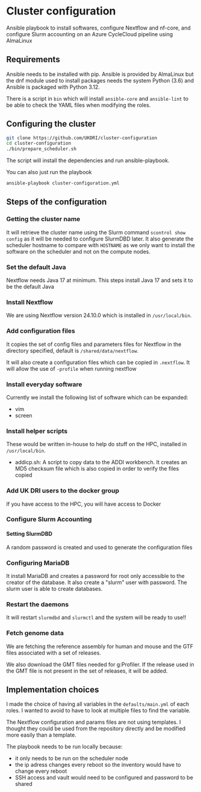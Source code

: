 # Cluster configuration


Ansible playbook to install softwares, configure Nextflow and nf-core, and configure
Slurm accounting on an Azure CycleCloud pipeline using AlmaLinux


## Requirements

Ansible needs to be installed with pip. Ansible is provided by AlmaLinux but the
dnf module used to install packages needs the system Python (3.6) and Ansible is
packaged with Python 3.12.

There is a script in `bin` which will install `ansible-core` and `ansible-lint`
to be able to check the YAML files when modifying the roles.


## Configuring the cluster

```bash
git clone https://github.com/UKDRI/cluster-configuration
cd cluster-configuration
./bin/prepare_scheduler.sh
```

The script will install the dependencies and run ansible-playbook.

You can also just run the playbook

```bash
ansible-playbook cluster-configuration.yml
```


## Steps of the configuration


### Getting the cluster name

It will retrieve the cluster name using the Slurm command `scontrol show config`
as it will be needed to configure SlurmDBD later. It also generate the scheduler
hostname to compare with `HOSTNAME` as we only want to install the software on the
scheduler and not on the compute nodes.


### Set the default Java

Nextflow needs Java 17 at minimum. This steps install Java 17 and sets it to be the
default Java


### Install Nextflow

We are using Nextflow version 24.10.0 which is installed in `/usr/local/bin`.


### Add configuration files

It copies the set of config files and parameters files for Nextflow in the directory
specified, default is `/shared/data/nextflow`.

It will also create a configuration files which can be copied in `.nextflow`. It
will allow the use of `-profile` when running nextflow

### Install everyday software

Currently we install the following list of software which can be expanded:

- vim
- screen


### Install helper scripts

These would be written in-house to help do stuff on the HPC, installed in `/usr/local/bin`.

- addicp.sh: A script to copy data to the ADDI workbench. It creates an MD5 checksum
    file which is also copied in order to verify the files copied


### Add UK DRI users to the docker group

If you have access to the HPC, you will have access to Docker


### Configure Slurm Accounting

#### Setting SlurmDBD

A random password is created and used to generate the configuration files


### Configuring MariaDB

It install MariaDB and creates a password for root only accessible to the creator
of the database. It also create a "slurm" user with password. The slurm user is
able to create databases.


### Restart the daemons

It will restart `slurmdbd` and `slurmctl` and the system will be ready to use!!


### Fetch genome data

We are fetching the reference assembly for human and mouse and the GTF files associated
with a set of releases.

We also download the GMT files needed for g:Profiler. If the release used in the
GMT file is not present in the set of releases, it will be added.


## Implementation choices

I made the choice of having all variables in the `defaults/main.yml` of each roles.
I wanted to avoid to have to look at multiple files to find the variable.

The Nextflow configuration and params files are not using templates. I thought they
could be used from the repository directly and be modified more easily than a template.

The playbook needs to be run locally because:

- it only needs to be run on the scheduler node
- the ip adress changes every reboot so the inventory would have to change every
    reboot
- SSH access and vault would need to be configured and password to be shared